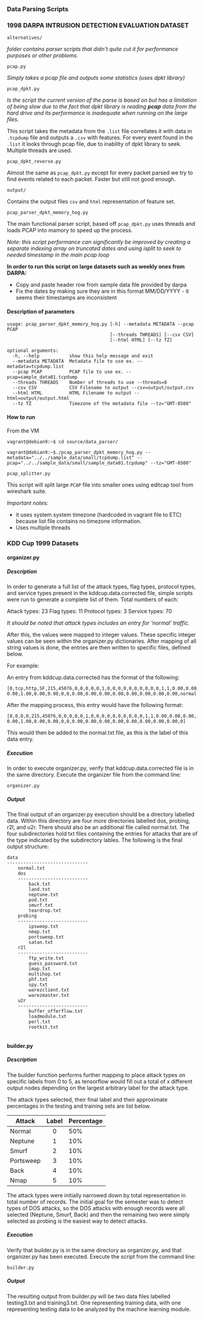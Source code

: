 ### Data Parsing Scripts

### 1998 DARPA INTRUSION DETECTION EVALUATION DATASET

`alternatives/` 

*folder contains parser scripts that didn't quite cut it for performance purposes or other problems.*

`pcap.py`

*Simply takes a pcap file and outputs some statistics (uses dpkt library)*

`pcap_dpkt.py`

*Is the script the current version of the parse is based on but has a limitation of being slow due to the fact that dpkt library is reading **pcap** data from the hard drive and its performance is inadequate when running on the large files.*

This script takes the metadata from the `.list` file correllates it with data in `.tcpdump` file and outputs a `.csv` with features. For every event found in the `.list` it looks through pcap file, due to inability of dpkt library to seek. Multiple threads are used.

`pcap_dpkt_reverse.py`

Almost the same as `pcap_dpkt.py` except for every packet parsed we try to find events related to each packet. Faster but still not good enough.

`output/`

Contains the output files `csv` and `html` representation of feature set.

`pcap_parser_dpkt_memory_hog.py`

The main functional parser script, based off `pcap_dpkt.py` uses threads and loads PCAP into mamory to speed up the process.

*Note: this script performance can significantly be improved by creating a separate indexing array on truncated dates and using isplit to seek to needed timestamp in the main pcap loop*

**In order to run this script on large datasets such as weekly ones from DARPA:**
*  Copy and paste header row from sample data file provided by darpa
*  Fix the dates by making sure they are in this format MM/DD/YYYY - it seems their timestamps are inconsistent

#### Description of parameters
```
usage: pcap_parser_dpkt_memory_hog.py [-h] --metadata METADATA --pcap PCAP
                                      [--threads THREADS] [--csv CSV]
                                      [--html HTML] [--tz TZ]

optional arguments:
  -h, --help           show this help message and exit
  --metadata METADATA  Metadata file to use ex. --metadata=tcpdump.list
  --pcap PCAP          PCAP file to use ex. --pcap=sample_data01.tcpdump
  --threads THREADS    Number of threads to use --threads=8
  --csv CSV            CSV Filename to output --csv=output/output.csv
  --html HTML          HTML Filename to output --html=output/output.html
  --tz TZ              Timezone of the metadata file --tz="GMT-0500"
```
#### How to run
From the VM

```
vagrant@debian9:~$ cd source/data_parser/

vagrant@debian9:~$./pcap_parser_dpkt_memory_hog.py --metadata="../../sample_data/small/tcpdump.list" --pcap="../../sample_data/small/sample_data01.tcpdump" --tz="GMT-0500"
```



`pcap_splitter.py`

This script will split large `PCAP` file into smaller ones using editcap tool from wireshark suite. 

*Important notes:* 
* it uses system system timezone (hardcoded in vagrant file to ETC) because list file contains no timezone information.
* Uses multiple threads


### KDD Cup 1999 Datasets
#### organizer.py      
##### Description
In order to generate a full list of the attack types, flag types, protocol 
types, and service types present in the kddcup.data.corrected file, simple 
scripts were run to generate a complete list of them. Total numbers of each:

Attack types:   23
Flag types:     11
Protocol types:  3
Service types:  70 

*It should be noted that attack types includes an entry for 'normal' traffic.*

After this, the values were mapped to integer values. These specific integer 
values can be seen within the organizer.py dictionaries. After mapping of all
string values is done, the entries are then written to specific files, defined
below. 

For example:

An entry from kddcup.data.corrected has the format of the following:
```
[0,tcp,http,SF,215,45076,0,0,0,0,0,1,0,0,0,0,0,0,0,0,0,0,1,1,0.00,0.00,0.00,
0.00,1.00,0.00,0.00,0,0,0.00,0.00,0.00,0.00,0.00,0.00,0.00,0.00,normal.]
```
After the mapping process, this entry would have the following format:
```
[0,0,0,0,215,45076,0,0,0,0,0,1,0,0,0,0,0,0,0,0,0,0,1,1,0.00,0.00,0.00,
0.00,1.00,0.00,0.00,0,0,0.00,0.00,0.00,0.00,0.00,0.00,0.00,0.00,0]
```
This would then be added to the normal.txt file, as this is the label of this
data entry. 
##### Execution
In order to execute organizer.py, verify that kddcup.data.corrected file is 
in the same directory. Execute the organizer file from the command line:
```
organizer.py
```
##### Output
The final output of an organizer.py execution should be a directory labelled 
data. Within this directory are four more directories labelled dos, probing,
r2l, and u2r. There should also be an additional file called normal.txt. The 
four subdirectories hold txt files containing the entries for attacks that are 
of the type indicated by the subdirectory lables. The following is the final 
output structure:
```
data
------------------------------
	normal.txt
	dos
	--------------------------
		back.txt
		land.txt
		neptune.txt
		pod.txt
		smurf.txt
		teardrop.txt
	probing
	--------------------------
		ipsweep.txt
		nmap.txt
		portsweep.txt
		satan.txt
	r2l
	--------------------------
		ftp_write.txt
		guess_password.txt
		imap.txt
		multihop.txt
		phf.txt
		spy.txt
		warezclient.txt
		warezmaster.txt
	u2r
	--------------------------
		buffer_offerflow.txt
		loadmodule.txt
		perl.txt
		rootkit.txt
		
 ```
#### builder.py                                                                  
##### Description
The builder function performs further mapping to place attack types on specific
labels from 0 to 5, as tensorflow would fill out a total of x different output
nodes depending on the largest arbitrary label for the attack type. 

The attack types selected, their final label and their approximate percentages 
in the testing and training sets are list below.

Attack    | Label | Percentage
---------|:------:|----------
Normal    |     0 |        50%
Neptune   |     1 |        10%
Smurf     |     2 |        10%
Portsweep |     3 |        10%
Back      |     4 |        10%
Nmap      |     5 |        10%

The attack types were initially narrowed down by total representation in total 
number of records. The initial goal for the semester was to detect types of DOS
attacks, so the DOS attacks with enough records were all selected (Neptune, 
Smurf, Back) and then the remaining two were simply selected as probing is the 
easiest way to detect attacks. 
 ##### Execution
 Verify that builder.py is in the same directory as organizer.py, and that 
 organizer.py has been executed. Execute the script from the command line:
 ```
 builder.py
 ```
 ##### Output
 The resulting output from builder.py will be two data files labelled
 testing3.txt and training3.txt. One representing training data, with one
 representing testing data to be analyzed by the machine learning module.
 
